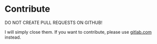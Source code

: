 Contribute
==========

DO NOT CREATE PULL REQUESTS ON GITHUB!

I will simply close them. If you want to contribute, please use [gitlab.com](https://gitlab.com/meno/dropzone) instead.